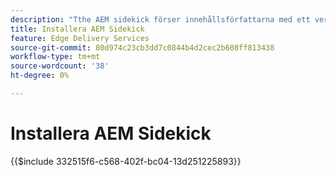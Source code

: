 ```yaml
---
description: "​​Tthe AEM sidekick förser innehållsförfattarna med ett verktygsfält med sammanhangsberoende alternativ så att de kan redigera, förhandsgranska och publicera sitt innehåll direkt från webbplatsens sidor."
title: Installera AEM Sidekick
feature: Edge Delivery Services
source-git-commit: 80d974c23cb3dd7c0844b4d2cec2b608ff813438
workflow-type: tm+mt
source-wordcount: '38'
ht-degree: 0%

---
```


# Installera AEM Sidekick

{{$include 332515f6-c568-402f-bc04-13d251225893}}